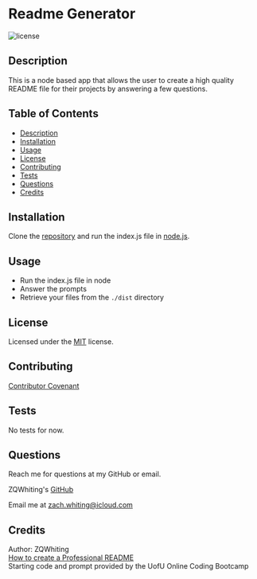 # Readme Generator
![license](https://img.shields.io/badge/License-MIT-blue)

<a name='description'></a>
## Description
This is a node based app that allows the user to create a high quality README file for their projects by answering a few questions.

## Table of Contents
* [Description](#Description)
* [Installation](#Installation)
* [Usage](#Usage)
* [License](#License)
* [Contributing](#Contributing)
* [Tests](#Tests)
* [Questions](#Questions)
* [Credits](#Credits)

<a name='installation'></a>
## Installation
Clone the [repository](https://github.com/ZQWhiting/readme-generator/) and run the index.js file in [node.js](https://nodejs.org).

<a name='usage'></a>
## Usage
* Run the index.js file in node
* Answer the prompts
* Retrieve your files from the `./dist` directory

<a name='license'></a>
## License
Licensed under the [MIT](./LICENSE.md) license.

<a name='contributing'></a>
## Contributing
[Contributor Covenant](./contributor-covenant.md)

<a name='tests'></a>
## Tests
No tests for now.

<a name='questions'></a>
## Questions
Reach me for questions at my GitHub or email.

ZQWhiting's [GitHub](https://github.com/ZQWhiting)

Email me at <zach.whiting@icloud.com>

<a name ='credits'></a>
## Credits
Author: ZQWhiting\
[How to create a Professional README](./readme-guide.md)\
Starting code and prompt provided by the UofU Online Coding Bootcamp
